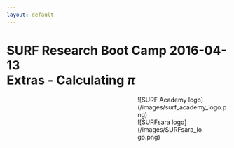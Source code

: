 ```yaml
---
layout: default
---
```


# SURF Research Boot Camp 2016-04-13  <br/> Extras - Calculating _&pi;_ 

<div style="float:right;max-width:205px;" markdown="1">
![SURF Academy logo](/images/surf_academy_logo.png)

<div style="max-width:150px;" markdown="1">
![SURFsara logo](/images/SURFsara_logo.png)
</div>
</div>
